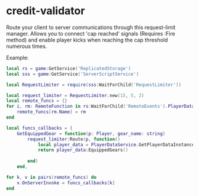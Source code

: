 # credit-validator

Route your client to server communications through this request-limit manager. Allows you to connect 'cap reached' signals (Requires :Fire method) and enable player kicks when reaching the cap threshold numerous times.

Example:
```lua
local rs = game:GetService('ReplicatedStorage')
local sss = game:GetService('ServerScriptService')

local RequestLimiter = require(sss:WaitForChild('RequestLimiter'))

local request_limiter = RequestLimiter.new(15, 5, 2)
local remote_funcs = {}
for i, rm: RemoteFunction in rs:WaitForChild('RemoteEvents').PlayerData.FromClient:GetChildren() do
	remote_funcs[rm.Name] = rm
end

local funcs_callbacks = {
	GetEquippedGear = function(p: Player, gear_name: string)
		request_limiter:Route(p, function()
			local player_data = PlayerDataService.GetPlayerDataInstance(p)
			return player_data:EquippedGears()
			
		end)
	end,

for k, v in pairs(remote_funcs) do
	v.OnServerInvoke = funcs_callbacks[k]
end
